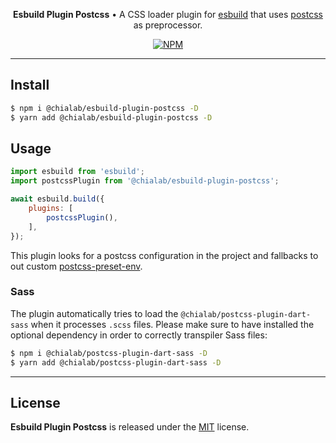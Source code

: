 <p align="center">
    <strong>Esbuild Plugin Postcss</strong> • A CSS loader plugin for <a href="https://esbuild.github.io/">esbuild</a> that uses <a href="https://postcss.org/">postcss</a> as preprocessor.
</p>

<p align="center">
    <a href="https://www.npmjs.com/package/@chialab/esbuild-plugin-postcss"><img alt="NPM" src="https://img.shields.io/npm/v/@chialab/esbuild-plugin-postcss.svg?style=flat-square"></a>
</p>

---

## Install

```sh
$ npm i @chialab/esbuild-plugin-postcss -D
$ yarn add @chialab/esbuild-plugin-postcss -D
```

## Usage

```js
import esbuild from 'esbuild';
import postcssPlugin from '@chialab/esbuild-plugin-postcss';

await esbuild.build({
    plugins: [
        postcssPlugin(),
    ],
});
```

This plugin looks for a postcss configuration in the project and fallbacks to out custom [postcss-preset-env](https://www.npmjs.com/package/postcss-preset-env).

### Sass

The plugin automatically tries to load the `@chialab/postcss-plugin-dart-sass` when it processes `.scss` files. Please make sure to have installed the optional dependency in order to correctly transpiler Sass files:

```sh
$ npm i @chialab/postcss-plugin-dart-sass -D
$ yarn add @chialab/postcss-plugin-dart-sass -D
```

---

## License

**Esbuild Plugin Postcss** is released under the [MIT](https://github.com/chialab/rna/blob/main/packages/esbuild-plugin-postcss/LICENSE) license.
